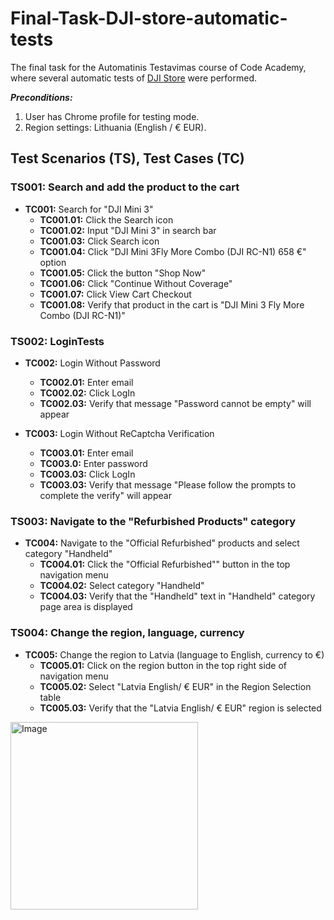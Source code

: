 # Final-Task-DJI-store-automatic-tests

The final task for the Automatinis Testavimas course of Code Academy, where several automatic tests of [DJI Store](https://store.dji.com/lt) were performed.

***Preconditions:***
1. User has Chrome profile for testing mode.
2. Region settings: Lithuania (English / € EUR).

## Test Scenarios (TS), Test Cases (TC)

### TS001: Search and add the product to the cart

- **TC001:** Search for "DJI Mini 3"
  - **TC001.01:** Click the Search icon
  - **TC001.02:** Input "DJI Mini 3" in search bar
  - **TC001.03:** Click Search icon
  - **TC001.04:** Click "DJI Mini 3Fly More Combo (DJI RC-N1) 658 €" option
  - **TC001.05:** Click the button "Shop Now"
  - **TC001.06:** Click "Continue Without Coverage"
  - **TC001.07:** Click View Cart Checkout
  - **TC001.08:** Verify that product in the cart is "DJI Mini 3 Fly More Combo (DJI RC-N1)"

### TS002: LoginTests

- **TC002:** Login Without Password
  - **TC002.01:** Enter email
  - **TC002.02:** Click LogIn
  - **TC002.03:** Verify that message "Password cannot be empty" will appear

- **TC003:** Login Without ReCaptcha Verification
  - **TC003.01:** Enter email
  - **TC003.0:** Enter password
  - **TC003.03:** Click LogIn
  - **TC003.03:** Verify that message "Please follow the prompts to complete the verify" will appear

### TS003: Navigate to the "Refurbished Products" category

- **TC004:** Navigate to the "Official Refurbished" products and select category "Handheld"
  - **TC004.01:** Click the "Official Refurbished"" button in the top navigation menu
  - **TC004.02:** Select category "Handheld"
  - **TC004.03:** Verify that the "Handheld" text in "Handheld" category page area is displayed

### TS004: Change the region, language, currency

- **TC005:** Change the region to Latvia (language to English, currency to €)
  - **TC005.01:** Click on the region button in the top right side of navigation menu
  - **TC005.02:** Select "Latvia English/ € EUR" in the Region Selection table
  - **TC005.03:** Verify that the "Latvia English/ € EUR" region is selected
  
<img src="https://stormsend1.djicdn.com/tpc/uploads/carousel/image/0d6a58a5c7ee8f474e5a34113c5d6d37@ultra.jpg" alt="Image" width="300" height="300" />
